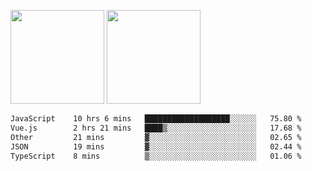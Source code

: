 <img src="https://github-readme-stats.vercel.app/api?username=Dream4ever&count_private=true&show_icons=true&theme=tokyonight" height="150" /> <img src="https://github-readme-stats.vercel.app/api/top-langs/?username=Dream4ever&count_private=true&show_icons=true&theme=tokyonight&langs_count=5&layout=compact" height="150" />

<!--START_SECTION:waka-->

```txt
JavaScript    10 hrs 6 mins   ███████████████████░░░░░░   75.80 %
Vue.js        2 hrs 21 mins   ████▒░░░░░░░░░░░░░░░░░░░░   17.68 %
Other         21 mins         ▓░░░░░░░░░░░░░░░░░░░░░░░░   02.65 %
JSON          19 mins         ▓░░░░░░░░░░░░░░░░░░░░░░░░   02.44 %
TypeScript    8 mins          ▒░░░░░░░░░░░░░░░░░░░░░░░░   01.06 %
```

<!--END_SECTION:waka-->
